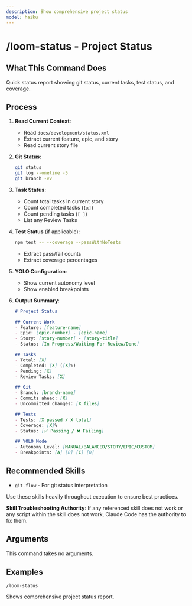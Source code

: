 ```yaml
---
description: Show comprehensive project status
model: haiku
---
```


# /loom-status - Project Status

## What This Command Does

Quick status report showing git status, current tasks, test status, and coverage.

## Process

1. **Read Current Context**:
   - Read `docs/development/status.xml`
   - Extract current feature, epic, and story
   - Read current story file

2. **Git Status**:
   ```bash
   git status
   git log --oneline -5
   git branch -vv
   ```

3. **Task Status**:
   - Count total tasks in current story
   - Count completed tasks (`[x]`)
   - Count pending tasks (`[ ]`)
   - List any Review Tasks

4. **Test Status** (if applicable):
   ```bash
   npm test -- --coverage --passWithNoTests
   ```
   - Extract pass/fail counts
   - Extract coverage percentages

5. **YOLO Configuration**:
   - Show current autonomy level
   - Show enabled breakpoints

6. **Output Summary**:
   ```markdown
   # Project Status

   ## Current Work
   - Feature: [feature-name]
   - Epic: [epic-number] - [epic-name]
   - Story: [story-number] - [story-title]
   - Status: [In Progress/Waiting For Review/Done]

   ## Tasks
   - Total: [X]
   - Completed: [X] ([X]%)
   - Pending: [X]
   - Review Tasks: [X]

   ## Git
   - Branch: [branch-name]
   - Commits ahead: [X]
   - Uncommitted changes: [X files]

   ## Tests
   - Tests: [X passed / X total]
   - Coverage: [X]%
   - Status: [✅ Passing / ❌ Failing]

   ## YOLO Mode
   - Autonomy Level: [MANUAL/BALANCED/STORY/EPIC/CUSTOM]
   - Breakpoints: [A] [B] [C] [D]
   ```

## Recommended Skills

<!-- TODO: Add relevant skills from .claude/skills/ -->

- `git-flow` - For git status interpretation

Use these skills heavily throughout execution to ensure best practices.

**Skill Troubleshooting Authority**: If any referenced skill does not work or any script within the skill does not work, Claude Code has the authority to fix them.

## Arguments

This command takes no arguments.

## Examples

```
/loom-status
```

Shows comprehensive project status report.
